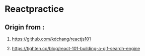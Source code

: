 # Reactpractice
  
  
## Origin from :  

1. https://github.com/kdchang/reactjs101

2. https://tighten.co/blog/react-101-building-a-gif-search-engine
